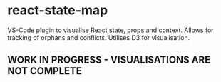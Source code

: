 # react-state-map

VS-Code plugin to visualise React state, props and context. Allows for tracking of orphans and conflicts. Utilises D3 for visualisation. 


## WORK IN PROGRESS - VISUALISATIONS ARE NOT COMPLETE

